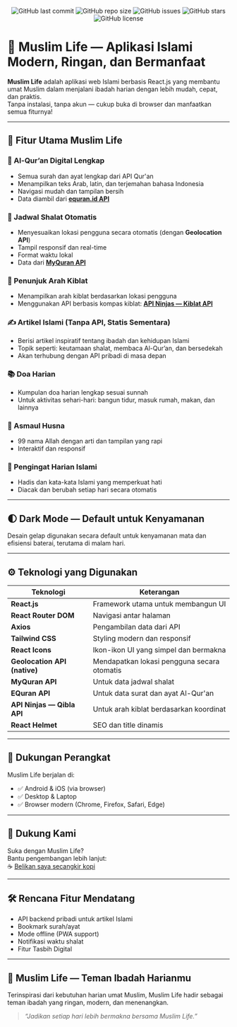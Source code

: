 <p align="center">
  <img alt="GitHub last commit" src="https://img.shields.io/github/last-commit/Bangkah/Muslim-Life?style=flat-square&labelColor=2d3748&color=00F700">
  <img alt="GitHub repo size" src="https://img.shields.io/github/repo-size/Bangkah/Muslim-Life?style=flat-square&labelColor=2d3748&color=00F700">
  <img alt="GitHub issues" src="https://img.shields.io/github/issues/Bangkah/Muslim-Life?style=flat-square&labelColor=2d3748&color=00F700">
  <img alt="GitHub stars" src="https://img.shields.io/github/stars/Bangkah/Muslim-Life?style=flat-square&labelColor=2d3748&color=00F700">
  <img alt="GitHub license" src="https://img.shields.io/github/license/Bangkah/Muslim-Life?style=flat-square&labelColor=2d3748&color=00F700">
</p>

# 🕌 Muslim Life — Aplikasi Islami Modern, Ringan, dan Bermanfaat

**Muslim Life** adalah aplikasi web Islami berbasis React.js yang membantu umat Muslim dalam menjalani ibadah harian dengan lebih mudah, cepat, dan praktis.  
Tanpa instalasi, tanpa akun — cukup buka di browser dan manfaatkan semua fiturnya!

---

## 🌟 Fitur Utama Muslim Life

### 📖 Al-Qur’an Digital Lengkap
- Semua surah dan ayat lengkap dari API Qur'an
- Menampilkan teks Arab, latin, dan terjemahan bahasa Indonesia
- Navigasi mudah dan tampilan bersih
- Data diambil dari **[equran.id API](https://equran.id/apidev)**

### 🕌 Jadwal Shalat Otomatis
- Menyesuaikan lokasi pengguna secara otomatis (dengan **Geolocation API**)
- Tampil responsif dan real-time
- Format waktu lokal
- Data dari **[MyQuran API](https://api.myquran.com/v1/sholat/jadwal)**

### 🧭 Penunjuk Arah Kiblat
- Menampilkan arah kiblat berdasarkan lokasi pengguna
- Menggunakan API berbasis kompas kiblat: **[API Ninjas — Kiblat API](https://api.api-ninjas.com/v1/qibla)**

### ✍️ Artikel Islami (Tanpa API, Statis Sementara)
- Berisi artikel inspiratif tentang ibadah dan kehidupan Islami
- Topik seperti: keutamaan shalat, membaca Al-Qur’an, dan bersedekah
- Akan terhubung dengan API pribadi di masa depan

### 📚 Doa Harian
- Kumpulan doa harian lengkap sesuai sunnah
- Untuk aktivitas sehari-hari: bangun tidur, masuk rumah, makan, dan lainnya

### 🌟 Asmaul Husna
- 99 nama Allah dengan arti dan tampilan yang rapi
- Interaktif dan responsif

### 💬 Pengingat Harian Islami
- Hadis dan kata-kata Islami yang memperkuat hati
- Diacak dan berubah setiap hari secara otomatis

---

## 🌓 Dark Mode — Default untuk Kenyamanan

Desain gelap digunakan secara default untuk kenyamanan mata dan efisiensi baterai, terutama di malam hari.

---

## ⚙️ Teknologi yang Digunakan

| Teknologi | Keterangan |
|----------|------------|
| **React.js** | Framework utama untuk membangun UI |
| **React Router DOM** | Navigasi antar halaman |
| **Axios** | Pengambilan data dari API |
| **Tailwind CSS** | Styling modern dan responsif |
| **React Icons** | Ikon-ikon UI yang simpel dan bermakna |
| **Geolocation API (native)** | Mendapatkan lokasi pengguna secara otomatis |
| **MyQuran API** | Untuk data jadwal shalat |
| **EQuran API** | Untuk data surat dan ayat Al-Qur'an |
| **API Ninjas — Qibla API** | Untuk arah kiblat berdasarkan koordinat |
| **React Helmet** | SEO dan title dinamis |

---

## 📱 Dukungan Perangkat

Muslim Life berjalan di:
- ✅ Android & iOS (via browser)
- ✅ Desktop & Laptop
- ✅ Browser modern (Chrome, Firefox, Safari, Edge)

---

## 🙌 Dukung Kami

Suka dengan Muslim Life?  
Bantu pengembangan lebih lanjut:  
☕ [Belikan saya secangkir kopi](https://saweria.co/mdhyaulatha)

---

## 🛠️ Rencana Fitur Mendatang

- API backend pribadi untuk artikel Islami
- Bookmark surah/ayat
- Mode offline (PWA support)
- Notifikasi waktu shalat
- Fitur Tasbih Digital

---

## 💬 Muslim Life — Teman Ibadah Harianmu

Terinspirasi dari kebutuhan harian umat Muslim, Muslim Life hadir sebagai teman ibadah yang ringan, modern, dan menenangkan.  
> _“Jadikan setiap hari lebih bermakna bersama Muslim Life.”_
